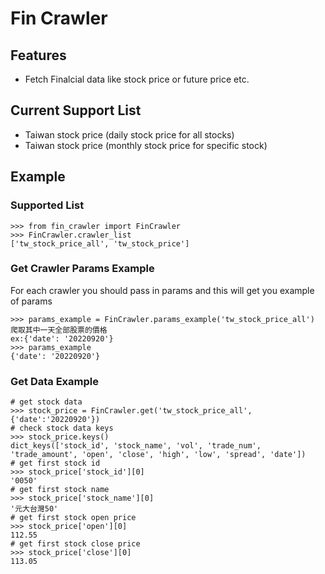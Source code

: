# Fin Crawler


## Features
- Fetch Finalcial data like stock price or future price etc.

## Current Support List
- Taiwan stock price (daily stock price for all stocks)
- Taiwan stock price (monthly stock price for specific stock)

## Example

### Supported List
```
>>> from fin_crawler import FinCrawler
>>> FinCrawler.crawler_list
['tw_stock_price_all', 'tw_stock_price']
```

### Get Crawler Params Example
For each crawler you should pass in params and this will get you example of params
```
>>> params_example = FinCrawler.params_example('tw_stock_price_all')
爬取其中一天全部股票的價格
ex:{'date': '20220920'}
>>> params_example
{'date': '20220920'}
```

### Get Data Example
```
# get stock data
>>> stock_price = FinCrawler.get('tw_stock_price_all',{'date':'20220920'})
# check stock data keys
>>> stock_price.keys()
dict_keys(['stock_id', 'stock_name', 'vol', 'trade_num', 'trade_amount', 'open', 'close', 'high', 'low', 'spread', 'date'])
# get first stock id
>>> stock_price['stock_id'][0]
'0050'
# get first stock name
>>> stock_price['stock_name'][0]
'元大台灣50'
# get first stock open price
>>> stock_price['open'][0]
112.55
# get first stock close price
>>> stock_price['close'][0]
113.05
```
